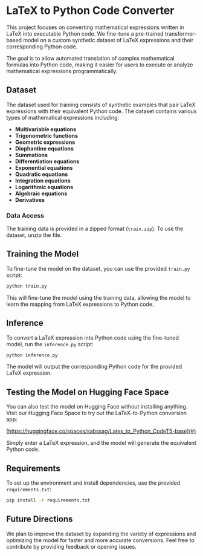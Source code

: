 # LaTeX to Python Code Converter

This project focuses on converting mathematical expressions written in LaTeX into executable Python code. We fine-tune a pre-trained transformer-based model on a custom synthetic dataset of LaTeX expressions and their corresponding Python code.

The goal is to allow automated translation of complex mathematical formulas into Python code, making it easier for users to execute or analyze mathematical expressions programmatically.

## Dataset

The dataset used for training consists of synthetic examples that pair LaTeX expressions with their equivalent Python code. The dataset contains various types of mathematical expressions including:

- **Multivariable equations**
- **Trigonometric functions**
- **Geometric expressions**
- **Diophantine equations**
- **Summations**
- **Differentiation equations**
- **Exponential equations**
- **Quadratic equations**
- **Integration equations**
- **Logarithmic equations**
- **Algebraic equations**
- **Derivatives**

### Data Access

The training data is provided in a zipped format (`train.zip`). To use the dataset, unzip the file.

## Training the Model

To fine-tune the model on the dataset, you can use the provided `train.py` script:

```bash
python train.py
```

This will fine-tune the model using the training data, allowing the model to learn the mapping from LaTeX expressions to Python code.

## Inference

To convert a LaTeX expression into Python code using the fine-tuned model, run the `inference.py` script:

```bash
python inference.py
```

The model will output the corresponding Python code for the provided LaTeX expression.

## Testing the Model on Hugging Face Space

You can also test the model on Hugging Face without installing anything. Visit our Hugging Face Space to try out the LaTeX-to-Python conversion app:

[https://huggingface.co/spaces/sabssag/Latex_to_Python_CodeT5-base](#)

Simply enter a LaTeX expression, and the model will generate the equivalent Python code.

## Requirements

To set up the environment and install dependencies, use the provided `requirements.txt`:

```bash
pip install -r requirements.txt
```

## Future Directions

We plan to improve the dataset by expanding the variety of expressions and optimizing the model for faster and more accurate conversions. Feel free to contribute by providing feedback or opening issues.
